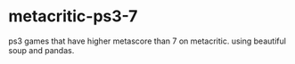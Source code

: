 # metacritic-ps3-7
ps3 games that have higher metascore than 7 on metacritic. using beautiful soup and pandas.
